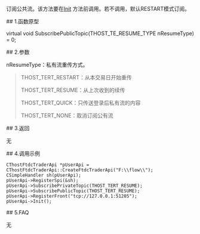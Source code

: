 <p>订阅公共流。该方法要在<a href="../../../HQJK/CTHOSTFTDCMDAPI/INIT/">Init</a> 方法前调用。若不调用，默认RESTART模式订阅。</p>
<span class="anchor" id="bb417e5d-50ed-4eb3-85fd-3e1ea932d35a"></span>
## 1.函数原型
<p>virtual void SubscribePublicTopic(THOST_TE_RESUME_TYPE nResumeType) = 0;</p>
<span class="anchor" id="0f117516-4552-4e3b-b79d-346591148d84"></span>
## 2.参数
<p>nResumeType：私有流重传方式。</p>
<blockquote>
<p>THOST_TERT_RESTART：从本交易日开始重传</p>
<p>THOST_TERT_RESUME：从上次收到的续传</p>
<p>THOST_TERT_QUICK：只传送登录后私有流的内容</p>
<p>THOST_TERT_NONE：取消订阅公有流</p>
</blockquote>
<span class="anchor" id="70647831-9475-4e5e-8ddf-e6a114137f50"></span>
## 3.返回
<p>无</p>
<span class="anchor" id="b67bc91b-9bc2-4ddc-97ee-c6b183eb4c46"></span>
## 4.调用示例
<pre><code>CThostFtdcTraderApi *pUserApi = CThostFtdcTraderApi::CreateFtdcTraderApi("F:\\flow\\");
CSimpleHandler sh(pUserApi);
pUserApi-&gt;RegisterSpi(&amp;sh);
pUserApi-&gt;SubscribePrivateTopic(THOST_TERT_RESUME);
pUserApi-&gt;SubscribePublicTopic(THOST_TERT_RESUME);
pUserApi-&gt;RegisterFront("tcp://127.0.0.1:51205");
pUserApi-&gt;Init();
</code></pre>
<span class="anchor" id="ebf57c5d-6608-42b2-ad5d-30f1d6bee42f"></span>
## 5.FAQ
<p>无</p>
